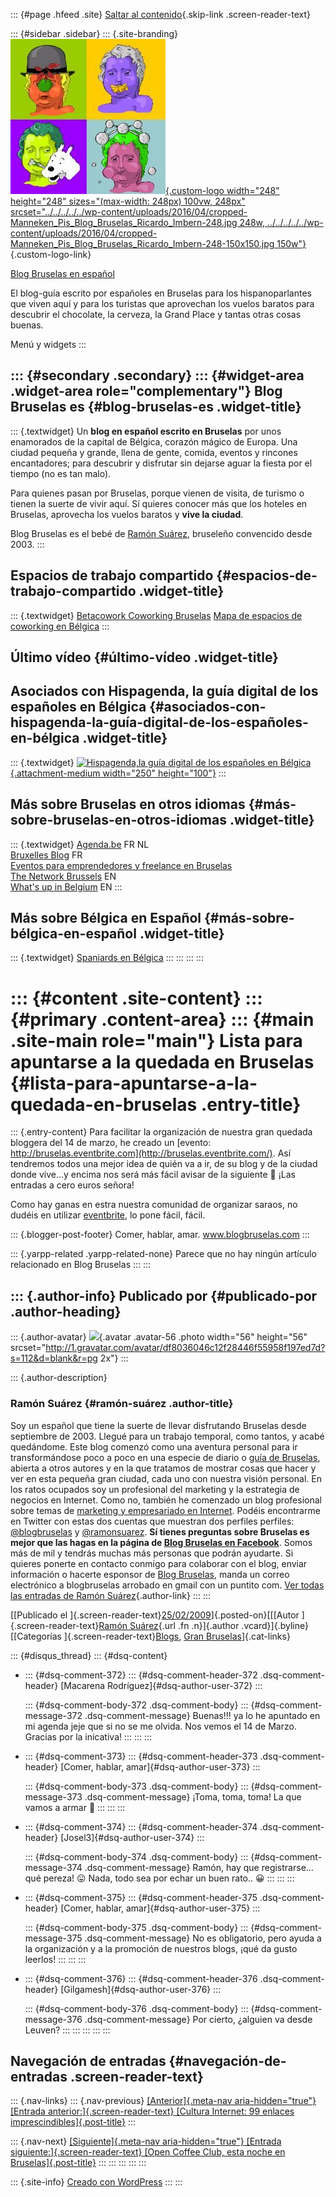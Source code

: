 ::: {#page .hfeed .site}
[Saltar al
contenido](../../../../../index.html?p=252#content){.skip-link
.screen-reader-text}

::: {#sidebar .sidebar}
::: {.site-branding}
[![](../../../../../wp-content/uploads/2016/04/cropped-Manneken_Pis_Blog_Bruselas_Ricardo_Imbern-248.jpg){.custom-logo
width="248" height="248" sizes="(max-width: 248px) 100vw, 248px"
srcset="../../../../../wp-content/uploads/2016/04/cropped-Manneken_Pis_Blog_Bruselas_Ricardo_Imbern-248.jpg 248w, ../../../../../wp-content/uploads/2016/04/cropped-Manneken_Pis_Blog_Bruselas_Ricardo_Imbern-248-150x150.jpg 150w"}](../../../../../index.html){.custom-logo-link}

[Blog Bruselas en español](../../../../../index.html)

El blog-guía escrito por españoles en Bruselas para los hispanoparlantes
que viven aquí y para los turistas que aprovechan los vuelos baratos
para descubrir el chocolate, la cerveza, la Grand Place y tantas otras
cosas buenas.

Menú y widgets
:::

::: {#secondary .secondary}
::: {#widget-area .widget-area role="complementary"}
Blog Bruselas es {#blog-bruselas-es .widget-title}
----------------

::: {.textwidget}
Un **blog en español escrito en Bruselas** por unos enamorados de la
capital de Bélgica, corazón mágico de Europa. Una ciudad pequeña y
grande, llena de gente, comida, eventos y rincones encantadores; para
descubrir y disfrutar sin dejarse aguar la fiesta por el tiempo (no es
tan malo).

Para quienes pasan por Bruselas, porque vienen de visita, de turismo o
tienen la suerte de vivir aquí. Sí quieres conocer más que los hoteles
en Bruselas, aprovecha los vuelos baratos y **vive la ciudad**.

Blog Bruselas es el bebé de [Ramón Suárez](http://www.ramonsuarez.com),
bruseleño convencido desde 2003.
:::

Espacios de trabajo compartido {#espacios-de-trabajo-compartido .widget-title}
------------------------------

::: {.textwidget}
[Betacowork Coworking Bruselas](http://www.betacowork.com) [Mapa de
espacios de coworking en Bélgica](http://coworkingbelgium.com)
:::

Último vídeo {#último-vídeo .widget-title}
------------

Asociados con Hispagenda, la guía digital de los españoles en Bélgica {#asociados-con-hispagenda-la-guía-digital-de-los-españoles-en-bélgica .widget-title}
---------------------------------------------------------------------

::: {.textwidget}
[![Hispagenda,la guía digital de los españoles en
Bélgica](../../../../../wp-content/uploads/2010/04/Hispagenda-250px.gif "Hispagenda, la guía digital de los españoles en Bélgica"){.attachment-medium
width="250" height="100"}](http://www.hispagenda.com)
:::

Más sobre Bruselas en otros idiomas {#más-sobre-bruselas-en-otros-idiomas .widget-title}
-----------------------------------

::: {.textwidget}
[Agenda.be](http://www.agenda.be) FR NL\
[Bruxelles Blog](http://www.bxlblog.be/) FR\
[Eventos para emprendedores y freelance en
Bruselas](http://www.betacowork.com/events/)\
[The Network
Brussels](http://groups.yahoo.com/group/TheNetworkBrussels/) EN\
[What\'s up in Belgium](http://www.whatsupin.be/) EN
:::

Más sobre Bélgica en Español {#más-sobre-bélgica-en-español .widget-title}
----------------------------

::: {.textwidget}
[Spaniards en Bélgica](http://www.spaniards.es/paises/belgica)
:::
:::
:::
:::

::: {#content .site-content}
::: {#primary .content-area}
::: {#main .site-main role="main"}
Lista para apuntarse a la quedada en Bruselas {#lista-para-apuntarse-a-la-quedada-en-bruselas .entry-title}
=============================================

::: {.entry-content}
Para facilitar la organización de nuestra gran quedada bloggera del 14
de marzo, he creado un [evento:
http://bruselas.eventbrite.com](http://bruselas.eventbrite.com/). Así
tendremos todos una mejor idea de quién va a ir, de su blog y de la
ciudad donde vive...y encima nos será más fácil avisar de la siguiente 🙂
¡Las entradas a cero euros señora!

Como hay ganas en estra nuestra comunidad de organizar saraos, no dudéis
en utilizar [eventbrite](http://www.eventbrite.com/r/comerhablaramar),
lo pone fácil, fácil.

::: {.blogger-post-footer}
Comer, hablar, amar. www.blogbruselas.com
:::

::: {.yarpp-related .yarpp-related-none}
Parece que no hay ningún artículo relacionado en Blog Bruselas
:::
:::

::: {.author-info}
Publicado por {#publicado-por .author-heading}
-------------

::: {.author-avatar}
![](http://1.gravatar.com/avatar/df8036046c12f28446f55958f197ed7d?s=56&d=blank&r=pg){.avatar
.avatar-56 .photo width="56" height="56"
srcset="http://1.gravatar.com/avatar/df8036046c12f28446f55958f197ed7d?s=112&d=blank&r=pg 2x"}
:::

::: {.author-description}
### Ramón Suárez {#ramón-suárez .author-title}

Soy un español que tiene la suerte de llevar disfrutando Bruselas desde
septiembre de 2003. Llegué para un trabajo temporal, como tantos, y
acabé quedándome. Este blog comenzó como una aventura personal para ir
transformándose poco a poco en una especie de diario o [guía de
Bruselas](../../../../../index.html), abierta a otros autores y en la
que tratamos de mostrar cosas que hacer y ver en esta pequeña gran
ciudad, cada uno con nuestra visión personal. En los ratos ocupados soy
un profesional del marketing y la estrategia de negocios en Internet.
Como no, también he comenzado un blog profesional sobre temas de
[marketing y empresariado en Internet](http://ramonsuarez.com). Podéis
encontrarme en Twitter con estas dos cuentas que muestran dos perfiles
perfiles: [\@blogbruselas](http://twitter.com/blogbruselas) y
[\@ramonsuarez](http://twitter.com/ramonsuarez). **Sí tienes preguntas
sobre Bruselas es mejor que las hagas en la página de [Blog Bruselas en
Facebook](http://www.facebook.com/blogbruselas)**. Somos más de mil y
tendrás muchas más personas que podrán ayudarte. Si quieres ponerte en
contacto conmigo para colaborar con el blog, enviar información o
hacerte esponsor de [Blog Bruselas](../../../../../index.html), manda un
correo electrónico a blogbruselas arrobado en gmail con un puntito com.
[Ver todas las entradas de Ramón
Suárez](../../../../2010/04/30/index.html?author=2){.author-link}
:::
:::

[[Publicado el
]{.screen-reader-text}[25/02/2009](../../../../../index.html?p=252)]{.posted-on}[[[Autor
]{.screen-reader-text}[Ramón
Suárez](../../../../2010/04/30/index.html?author=2){.url .fn
.n}]{.author .vcard}]{.byline}[[Categorías
]{.screen-reader-text}[Blogs](../../../../category/blogs/index.html),
[Gran
Bruselas](../../../../category/gran-bruselas/index.html)]{.cat-links}

::: {#disqus_thread}
::: {#dsq-content}
-   ::: {#dsq-comment-372}
    ::: {#dsq-comment-header-372 .dsq-comment-header}
    [Macarena Rodríguez]{#dsq-author-user-372}
    :::

    ::: {#dsq-comment-body-372 .dsq-comment-body}
    ::: {#dsq-comment-message-372 .dsq-comment-message}
    Buenas!!! ya lo he apuntado en mi agenda jeje que si no se me
    olvida. Nos vemos el 14 de Marzo. Gracias por la inicativa!
    :::
    :::
    :::

-   ::: {#dsq-comment-373}
    ::: {#dsq-comment-header-373 .dsq-comment-header}
    [Comer, hablar, amar]{#dsq-author-user-373}
    :::

    ::: {#dsq-comment-body-373 .dsq-comment-body}
    ::: {#dsq-comment-message-373 .dsq-comment-message}
    ¡Toma, toma, toma! La que vamos a armar 🙂
    :::
    :::
    :::

-   ::: {#dsq-comment-374}
    ::: {#dsq-comment-header-374 .dsq-comment-header}
    [Josel3]{#dsq-author-user-374}
    :::

    ::: {#dsq-comment-body-374 .dsq-comment-body}
    ::: {#dsq-comment-message-374 .dsq-comment-message}
    Ramón, hay que registrarse... qué pereza! 😛 Nada, todo sea por echar
    un buen rato.. 😀
    :::
    :::
    :::

-   ::: {#dsq-comment-375}
    ::: {#dsq-comment-header-375 .dsq-comment-header}
    [Comer, hablar, amar]{#dsq-author-user-375}
    :::

    ::: {#dsq-comment-body-375 .dsq-comment-body}
    ::: {#dsq-comment-message-375 .dsq-comment-message}
    No es obligatorio, pero ayuda a la organización y a la promoción de
    nuestros blogs, ¡qué da gusto leerlos!
    :::
    :::
    :::

-   ::: {#dsq-comment-376}
    ::: {#dsq-comment-header-376 .dsq-comment-header}
    [Gilgamesh]{#dsq-author-user-376}
    :::

    ::: {#dsq-comment-body-376 .dsq-comment-body}
    ::: {#dsq-comment-message-376 .dsq-comment-message}
    Por cierto, ¿alguien va desde Leuven?
    :::
    :::
    :::
:::
:::

Navegación de entradas {#navegación-de-entradas .screen-reader-text}
----------------------

::: {.nav-links}
::: {.nav-previous}
[[Anterior]{.meta-nav aria-hidden="true"} [Entrada
anterior:]{.screen-reader-text} [Cultura Internet: 99 enlaces
imprescindibles]{.post-title}](../../../../../index.html?p=251)
:::

::: {.nav-next}
[[Siguiente]{.meta-nav aria-hidden="true"} [Entrada
siguiente:]{.screen-reader-text} [Open Coffee Club, esta noche en
Bruselas]{.post-title}](../../../../../index.html?p=253)
:::
:::
:::
:::
:::

::: {.site-info}
[Creado con WordPress](https://es.wordpress.org/)
:::
:::
